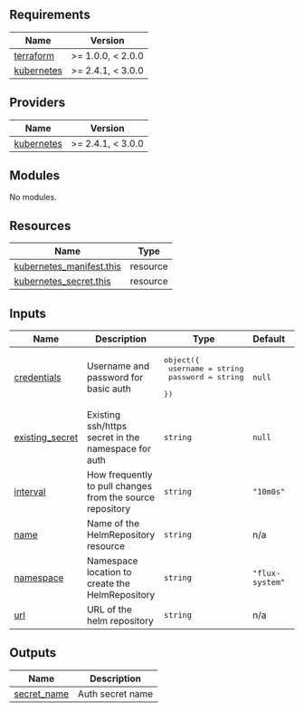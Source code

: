 <!--- start terraform-docs --->
## Requirements

| Name | Version |
|------|---------|
| <a name="requirement_terraform"></a> [terraform](#requirement\_terraform) | >= 1.0.0, < 2.0.0 |
| <a name="requirement_kubernetes"></a> [kubernetes](#requirement\_kubernetes) | >= 2.4.1, < 3.0.0 |

## Providers

| Name | Version |
|------|---------|
| <a name="provider_kubernetes"></a> [kubernetes](#provider\_kubernetes) | >= 2.4.1, < 3.0.0 |

## Modules

No modules.

## Resources

| Name | Type |
|------|------|
| [kubernetes_manifest.this](https://registry.terraform.io/providers/hashicorp/kubernetes/latest/docs/resources/manifest) | resource |
| [kubernetes_secret.this](https://registry.terraform.io/providers/hashicorp/kubernetes/latest/docs/resources/secret) | resource |

## Inputs

| Name | Description | Type | Default | Required |
|------|-------------|------|---------|:--------:|
| <a name="input_credentials"></a> [credentials](#input\_credentials) | Username and password for basic auth | <pre>object({<br>    username = string<br>    password = string<br>  })</pre> | `null` | no |
| <a name="input_existing_secret"></a> [existing\_secret](#input\_existing\_secret) | Existing ssh/https secret in the namespace for auth | `string` | `null` | no |
| <a name="input_interval"></a> [interval](#input\_interval) | How frequently to pull changes from the source repository | `string` | `"10m0s"` | no |
| <a name="input_name"></a> [name](#input\_name) | Name of the HelmRepository resource | `string` | n/a | yes |
| <a name="input_namespace"></a> [namespace](#input\_namespace) | Namespace location to create the HelmRepository | `string` | `"flux-system"` | no |
| <a name="input_url"></a> [url](#input\_url) | URL of the helm repository | `string` | n/a | yes |

## Outputs

| Name | Description |
|------|-------------|
| <a name="output_secret_name"></a> [secret\_name](#output\_secret\_name) | Auth secret name |
